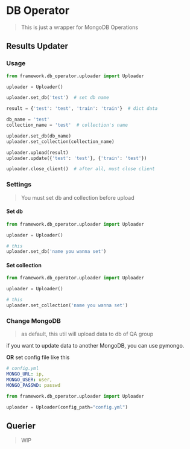 # DB Operator

> This is just a wrapper for MongoDB Operations

## Results Updater

### Usage

```python
from framework.db_operator.uploader import Uploader

uploader = Uploader()

uploader.set_db('test')  # set db name

result = {'test': 'test', 'train': 'train'}  # dict data

db_name = 'test'
collection_name = 'test'  # collection's name

uploader.set_db(db_name)
uploader.set_collection(collection_name)

uploader.upload(result)
uploader.update({'test': 'test'}, {'train': 'test'})

uploader.close_client()  # after all, must close client

```

### Settings

> You must set db and collection before upload

#### Set db

```python
from framework.db_operator.uploader import Uploader

uploader = Uploader()

# this
uploader.set_db('name you wanna set')
```

#### Set collection

```python
from framework.db_operator.uploader import Uploader

uploader = Uploader()

# this
uploader.set_collection('name you wanna set')
```


### Change MongoDB

> as default, this util will upload data to db of QA group

if you want to update data to another MongoDB, you can use pymongo.

**OR** set config file like this

```yaml
# config.yml
MONGO_URL: ip,
MONGO_USER: user,
MONGO_PASSWD: passwd
```

```python
from framework.db_operator.uploader import Uploader

uploader = Uploader(config_path="config.yml")
```


## Querier

> WIP
